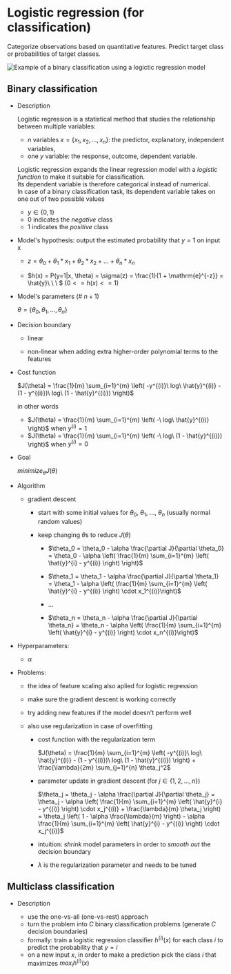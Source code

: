 # Logistic regression (for classification)

Categorize observations based on quantitative features.
Predict target class or probabilities of target classes.

![Example of a binary classification using a logictic regression model](https://qph.ec.quoracdn.net/main-qimg-a19746bfc7afdfa6d9d0cbaf3f48af88)

## Binary classification

* Description

    Logistic regression is a statistical method that studies the relationship between multiple variables:
    * $n$ variables $x=\{x_1,x_2,...,x_n\}$: the predictor, explanatory, independent variables,
    * one $y$ variable: the response, outcome, dependent variable.

    Logistic regression expands the linear regression model with a *logistic function* to make it suitable for classification.  
    Its dependent variable is therefore categorical instead of numerical.  
    In case of a binary classification task, its dependent variable takes on one out of two possible values
    * $y \in \{0, 1\}$
    * $0$ indicates the *negative* class
    * $1$ indicates the *positive* class

* Model's hypothesis: output the estimated probability that $y=1$ on input x

    * $z = \theta_0 + \theta_1 \ast x_1  + \theta_2 \ast x_2 + ... + \theta_n \ast x_n$

    * $h(x) = P(y=1|x, \theta) = \sigma(z) = \frac{1}{1 + \mathrm{e}^{-z}} = \hat{y}\ \ \ $ ($0 <= h(x) <= 1$)

* Model's parameters (# $n+1$)

    $\theta=\{\theta_0, \theta_1, ..., \theta_n\}$

* Decision boundary

    * linear

    * non-linear when adding extra higher-order polynomial terms to the features

* Cost function

    $J(\theta) = \frac{1}{m} \sum_{i=1}^{m} \left( -y^{(i)}\ log\ \hat{y}^{(i)} - (1 - y^{(i)})\ log\ (1 - \hat{y}^{(i)}) \right)$

    in other words
    * $J(\theta) = \frac{1}{m} \sum_{i=1}^{m} \left( -\ log\ \hat{y}^{(i)} \right)$ when $y^{(i)}=1$
    * $J(\theta) = \frac{1}{m} \sum_{i=1}^{m} \left( -\ log\ (1 - \hat{y}^{(i)}) \right)$ when $y^{(i)}=0$

* Goal
    
    $minimize_{\theta} J(\theta)$

* Algorithm

    * gradient descent

        * start with some initial values for $\theta_0$, $\theta_1$, ..., $\theta_n$ (usually normal random values)
        * keep changing $\theta$s to reduce $J(\theta)$

            * $\theta_0 = \theta_0 - \alpha \frac{\partial J}{\partial \theta_0} = \theta_0 - \alpha \left( \frac{1}{m} \sum_{i=1}^{m} \left( \hat{y}^{i} - y^{(i)} \right) \right)$

            * $\theta_1 = \theta_1 - \alpha \frac{\partial J}{\partial \theta_1} = \theta_1 - \alpha \left( \frac{1}{m} \sum_{i=1}^{m} \left( \hat{y}^{i} - y^{(i)} \right) \cdot x_1^{(i)}\right)$

            * ...

            * $\theta_n = \theta_n - \alpha \frac{\partial J}{\partial \theta_n} = \theta_n - \alpha \left( \frac{1}{m} \sum_{i=1}^{m} \left( \hat{y}^{i} - y^{(i)} \right) \cdot x_n^{(i)}\right)$

* Hyperparameters:

    * $\alpha$

* Problems:

    * the idea of feature scaling also aplied for logistic regression

    * make sure the gradient descent is working correctly

    * try adding new features if the model doesn't perform well

    * also use regularization in case of overfitting

        * cost function with the regularization term

            $J(\theta) = \frac{1}{m} \sum_{i=1}^{m} \left( -y^{(i)}\ log\ \hat{y}^{(i)} - (1 - y^{(i)})\ log\ (1 - \hat{y}^{(i)}) \right) + \frac{\lambda}{2m} \sum_{j=1}^{n} \theta_j^2$

        * parameter update in gradient descent (for $j \in \{1, 2, ..., n\}$)

            $\theta_j = \theta_j - \alpha \frac{\partial J}{\partial \theta_j} = \theta_j - \alpha \left( \frac{1}{m} \sum_{i=1}^{m} \left( \hat{y}^{i} - y^{(i)} \right) \cdot x_j^{(i)} + \frac{\lambda}{m} \theta_j \right) = \theta_j \left( 1 - \alpha \frac{\lambda}{m} \right) - \alpha \frac{1}{m} \sum_{i=1}^{m} \left( \hat{y}^{i} - y^{(i)} \right) \cdot x_j^{(i)}$

        * intuition: *shrink* model parameters in order to *smooth out* the decision boundary

        * $\lambda$ is the regularization parameter and needs to be tuned

## Multiclass classification

* Description

    * use the one-vs-all (one-vs-rest) approach
    * turn the problem into $C$ binary classification problems (generate $C$ decision boundaries)
    * formally: train a logistic regression classifier $h^{(i)}(x)$ for each class $i$ to predict the probability that $y=i$
    * on a new input $x$, in order to make a prediction pick the class $i$ that maximizes $max_i h^{(i)}(x)$
